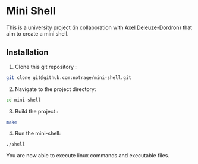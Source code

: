 # Mini Shell
This is a university project (in collaboration with [Axel Deleuze-Dordron](https://github.com/Stonksmen)) that aim to create a mini shell.
## Installation
1. Clone this git repository :
```bash
git clone git@github.com:notrage/mini-shell.git
```
2. Navigate to the project directory:
```bash
cd mini-shell
```
3. Build the project :
```bash
make
```
4. Run the mini-shell:
```bash
./shell
```
You are now able to execute linux commands and executable files.